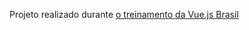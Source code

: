 Projeto realizado durante [o treinamento da Vue.js Brasil](https://igorhalfeld.teachable.com/p/treinamento-completo-e-gratuito-de-vue-js-3-do-iniciante-ao-avancado)
